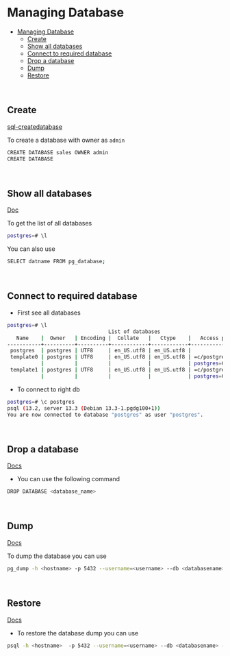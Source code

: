 # Managing Database

- [Managing Database](#managing-database)
  - [Create](#create)
  - [Show all databases](#show-all-databases)
  - [Connect to required database](#connect-to-required-database)
  - [Drop a database](#drop-a-database)
  - [Dump](#dump)
  - [Restore](#restore)

<br>

## Create

[sql-createdatabase](https://www.postgresql.org/docs/9.0/sql-createdatabase.html)

To create a database with owner as `admin`

```bash
CREATE DATABASE sales OWNER admin
CREATE DATABASE
```

<br>

## Show all databases

[Doc](https://www.postgresqltutorial.com/postgresql-show-databases/)

To get the list of all databases

```bash
postgres=# \l
```

You can also use

```bash
SELECT datname FROM pg_database;
```

<br>

## Connect to required database

- First see all databases

```bash
postgres=# \l
                                 List of databases
   Name    |  Owner   | Encoding |  Collate   |   Ctype    |   Access privileges   
-----------+----------+----------+------------+------------+-----------------------
 postgres  | postgres | UTF8     | en_US.utf8 | en_US.utf8 | 
 template0 | postgres | UTF8     | en_US.utf8 | en_US.utf8 | =c/postgres          +
           |          |          |            |            | postgres=CTc/postgres
 template1 | postgres | UTF8     | en_US.utf8 | en_US.utf8 | =c/postgres          +
           |          |          |            |            | postgres=CTc/postgres
```

- To connect to right db

```bash
postgres=# \c postgres
psql (13.2, server 13.3 (Debian 13.3-1.pgdg100+1))
You are now connected to database "postgres" as user "postgres".
```

<br>

## Drop a database

[Docs](https://www.postgresql.org/docs/8.2/sql-dropdatabase.html)

- You can use the following command

```bash
DROP DATABASE <database_name>
```

<br>

## Dump

[Docs](https://www.postgresql.org/docs/9.1/backup-dump.html)

To dump the database you can use

```bash
pg_dump -h <hostname> -p 5432 --username=<username> --db <databasename> > outputfile.sql 
```

<br>

## Restore

[Docs](https://www.postgresql.org/docs/9.1/backup-dump.html)

- To restore the database dump you can use

```bash
psql -h <hostname>  -p 5432 --username=<username> --db <databasename> -f  filename.sql
```
